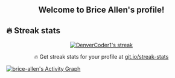 <h2 align="center">
  Welcome to Brice Allen's profile!
</h2>

## 🔥 Streak stats

<p align="center">
  <a href="https://github.com/DenverCoder1/github-readme-streak-stats">
    <img title="🔥 Get streak stats for your profile at git.io/streak-stats" alt="DenverCoder1's streak" src="https://brice-allen-streaks.herokuapp.com/?user=brice-allen&theme=radical"/>
  </a>
  <p align="center">🔥 Get streak stats for your profile at <a href="https://git.io/streak-stats">git.io/streak-stats</a></p>
</p>

<!-- https://github.com/ashutosh00710/github-readme-activity-graph -->
<a href="https://github.com/ashutosh00710/github-readme-activity-graph"><img alt="brice-allen's Activity Graph" src="https://brice-allen-readme.herokuapp.com/graph?username=brice-allen&theme=default&bg_color=1F222E&color=F8D866&line=F85D7F&point=FFFFFF&hide_border=true" /></a>
